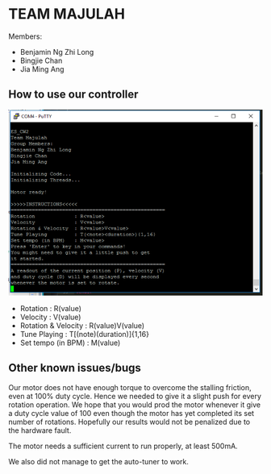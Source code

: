 # TEAM MAJULAH

Members:
- Benjamin Ng Zhi Long
- Bingjie Chan
- Jia Ming Ang

## How to use our controller 

![Instructions](images/screen_initialization.PNG)

- Rotation             : R(value)
- Velocity             : V(value)
- Rotation & Velocity  : R(value)V(value)
- Tune Playing         : T\[(note)(duration)\]{1,16}
- Set tempo (in BPM)   : M(value)

## Other known issues/bugs

Our motor does not have enough torque to overcome the stalling friction, even at 100% duty cycle.
Hence we needed to give it a slight push for every rotation operation.
We hope that you would prod the motor whenever it give a duty cycle value of 100 even though the motor has yet completed its set number of rotations. Hopefully our results would not be penalized due to the hardware fault. 

The motor needs a sufficient current to run properly, at least 500mA.

We also did not manage to get the auto-tuner to work.